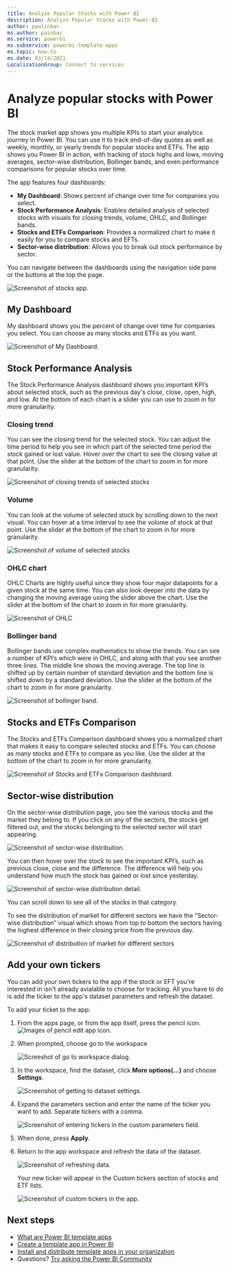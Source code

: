 ```yaml
---
title: Analyze Popular Stocks with Power BI
description: Analyze Popular Stocks with Power BI
author: paulinbar
ms.author: painbar
ms.service: powerbi
ms.subservice: powerbi-template-apps
ms.topic: how-to
ms.date: 03/14/2021
LocalizationGroup: Connect to services
---
```

# Analyze popular stocks with Power BI

The stock market app shows you multiple KPIs to start your analytics journey in Power BI. You can use it to track end-of-day quotes as well as weekly, monthly, or yearly trends for popular stocks and ETFs. The app shows you Power BI in action, with tracking of stock highs and lows, moving averages, sector-wise distribution, Bollinger bands, and even performance comparisons for popular stocks over time.

The app features four dashboards:
* **My Dashboard**: Shows percent of change over time for companies you select. 
* **Stock Performance Analysis**: Enables detailed analysis of selected stocks with visuals for closing trends, volume, OHLC, and Bollinger bands.
* **Stocks and ETFs Comparison**: Provides a normalized chart to make it easily for you to compare stocks and EFTs.
* **Sector-wise distribution**: Allows you to break out stock performance by sector.

You can navigate between the dashboards using the navigation side pane or the buttons at the top the page.

![Screenshot of stocks app.](media/service-connect-to-analyze-stocks/stocks-app1.png)

## My Dashboard

My dashboard shows you the percent of change over time for companies you select. You can choose as many stocks and ETFs as you want.

![Screenshot of My Dashboard.](media/service-connect-to-analyze-stocks/stocks-app-my-dashboard.png)  

## Stock Performance Analysis

The Stock Performance Analysis dashboard shows you important KPI’s about selected stock, such as the previous day's close, close, open, high, and low. At the bottom of each chart is a slider you can use to zoom in for more granularity.

### Closing trend

You can see the closing trend for the selected stock. You can adjust the time period to help you see in which part of the selected time period the stock gained or lost value. Hover over the chart to see the closing value at that point. Use the slider at the bottom of the chart to zoom in for more granularity.

![Screenshot of closing trends of selected stocks](media/service-connect-to-analyze-stocks/stocks-performance-closing-trend.png)  

### Volume

You can look at the volume of selected stock by scrolling down to the next visual. You can hover at a time interval to see the volume of stock at that point. Use the slider at the bottom of the chart to zoom in for more granularity. 

![Screenshot of volume of selected stocks](media/service-connect-to-analyze-stocks/stocks-performance-volume.png)

### OHLC chart

OHLC Charts are highly useful since they show four major datapoints for a given stock at the same time. You can also look deeper into the data by changing the moving average using the slider above the chart. Use the slider at the bottom of the chart to zoom in for more granularity.

![Screenshot of OHLC](media/service-connect-to-analyze-stocks/stocks-performance-ohlc.png)

### Bollinger band

Bollinger bands use complex mathematics to show the trends. You can see a number of KPI’s which were in OHLC, and along with that you see another three lines. The middle line shows the moving average. The top line is shifted up by certain number of standard deviation and the bottom line is shifted down by a standard deviation. Use the slider at the bottom of the chart to zoom in for more granularity.

![Screenshot of bollinger band.](media/service-connect-to-analyze-stocks/stocks-performance-bollinger.png) 

## Stocks and ETFs Comparison

The Stocks and ETFs Comparison dashboard shows you a normalized chart that makes it easy to compare selected stocks and ETFs. You can choose as many stocks and ETFs to compare as you like. Use the slider at the bottom of the chart to zoom in for more granularity.

![Screenshot of Stocks and ETFs Comparison dashboard.](media/service-connect-to-analyze-stocks/stocks-comparison-dashboard.png) 

## Sector-wise distribution

On the sector-wise distribution page, you see the various stocks and the market they belong to. If you click on any of the sectors, the stocks get filtered out, and the stocks belonging to the selected sector will start appearing. 

![Screenshot of sector-wise distribution.](media/service-connect-to-analyze-stocks/sector-wise-distribution.png)
 
You can then hover over the stock to see the important KPI’s, such as previous close, close and the difference. The difference will help you understand how much the stock has gained or lost since yesterday.

![Screenshot of sector-wise distribution detail.](media/service-connect-to-analyze-stocks/sector-wise-distribution-detail.png)

You can scroll down to see all of the stocks in that category.
 
To see the distribution of market for different sectors we have the “Sector-wise distribution” visual which shows from top to bottom the sectors having the highest difference in their closing price from the previous day.

![Screenshot of distribution of market for different sectors](media/service-connect-to-analyze-stocks/stocks-comparison-based-on-sector.png)

## Add your own tickers
You can add your own tickers to the app if the stock or EFT you're interested in isn't already avialable to choose for tracking. All you have to do is add the ticker to the app's dataset parameters and refresh the dataset.

To add your ticket to the app:

1. From the apps page, or from the app itself, press the pencil icon.
    ![Images of pencil edit app icon.](media/service-connect-to-analyze-stocks/edit-app-pencils.png)

1. When prompted, choose go to the workspace

    ![Screeshot of go to workspace dialog.](media/service-connect-to-analyze-stocks/edit-workspace-dialog.png)

1. In the workspace, find the dataset, click **More options(...)** and choose **Settings**.

    ![Screenshot of getting to dataset settings.](media/service-connect-to-analyze-stocks/getting-to-dataset-settings.png)

1. Expand the parameters section and enter the name of the ticker you want to add. Separate tickers with a comma.

    ![Screenshot of entering tickers in the custom parameters field.](media/service-connect-to-analyze-stocks/new-tickers-in-dataset-parameters-field.png)

1. When done, press **Apply**.

1. Return to the app workspace and refresh the data of the dataset.

    ![Screenshot of refreshing data.](media/service-connect-to-analyze-stocks/refreshing-data.png)

    Your new ticker will appear in the Custom tickers section of stocks and ETF lists.

    ![Screenshot of custom tickers in the app.](media/service-connect-to-analyze-stocks/custom-tickers-in-app.png)

## Next steps

* [What are Power BI template apps](service-template-apps-overview.md)
* [Create a template app in Power BI](service-template-apps-create.md)
* [Install and distribute template apps in your organization](service-template-apps-install-distribute.md)
* Questions? [Try asking the Power BI Community](https://community.powerbi.com/)

